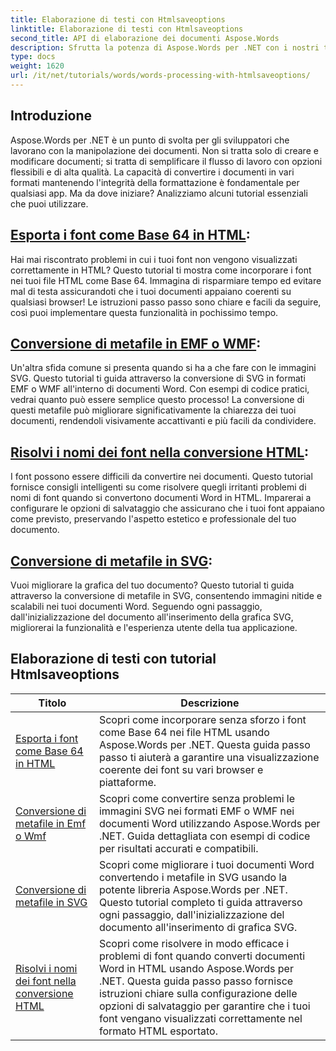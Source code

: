 ```yaml
---
title: Elaborazione di testi con Htmlsaveoptions
linktitle: Elaborazione di testi con Htmlsaveoptions
second_title: API di elaborazione dei documenti Aspose.Words
description: Sfrutta la potenza di Aspose.Words per .NET con i nostri tutorial passo dopo passo, che illustrano la conversione di HTML e metafile per migliorare l'elaborazione dei tuoi documenti.
type: docs
weight: 1620
url: /it/net/tutorials/words/words-processing-with-htmlsaveoptions/
---
```

## Introduzione

Aspose.Words per .NET è un punto di svolta per gli sviluppatori che lavorano con la manipolazione dei documenti. Non si tratta solo di creare e modificare documenti; si tratta di semplificare il flusso di lavoro con opzioni flessibili e di alta qualità. La capacità di convertire i documenti in vari formati mantenendo l'integrità della formattazione è fondamentale per qualsiasi app. Ma da dove iniziare? Analizziamo alcuni tutorial essenziali che puoi utilizzare.


## [Esporta i font come Base 64 in HTML](./export-fonts-as-base-64-to-html/):
Hai mai riscontrato problemi in cui i tuoi font non vengono visualizzati correttamente in HTML? Questo tutorial ti mostra come incorporare i font nei tuoi file HTML come Base 64. Immagina di risparmiare tempo ed evitare mal di testa assicurandoti che i tuoi documenti appaiano coerenti su qualsiasi browser! Le istruzioni passo passo sono chiare e facili da seguire, così puoi implementare questa funzionalità in pochissimo tempo. 

## [Conversione di metafile in EMF o WMF](./converting-metafiles-to-emf-or-wmf/):
Un'altra sfida comune si presenta quando si ha a che fare con le immagini SVG. Questo tutorial ti guida attraverso la conversione di SVG in formati EMF o WMF all'interno di documenti Word. Con esempi di codice pratici, vedrai quanto può essere semplice questo processo! La conversione di questi metafile può migliorare significativamente la chiarezza dei tuoi documenti, rendendoli visivamente accattivanti e più facili da condividere.

## [Risolvi i nomi dei font nella conversione HTML](./resolve-font-names-in-html-conversion/):
I font possono essere difficili da convertire nei documenti. Questo tutorial fornisce consigli intelligenti su come risolvere quegli irritanti problemi di nomi di font quando si convertono documenti Word in HTML. Imparerai a configurare le opzioni di salvataggio che assicurano che i tuoi font appaiano come previsto, preservando l'aspetto estetico e professionale del tuo documento.

## [Conversione di metafile in SVG](./converting-metafiles-to-svg/):
Vuoi migliorare la grafica del tuo documento? Questo tutorial ti guida attraverso la conversione di metafile in SVG, consentendo immagini nitide e scalabili nei tuoi documenti Word. Seguendo ogni passaggio, dall'inizializzazione del documento all'inserimento della grafica SVG, migliorerai la funzionalità e l'esperienza utente della tua applicazione.

 ## Elaborazione di testi con tutorial Htmlsaveoptions
| Titolo | Descrizione |
| --- | --- |
| [Esporta i font come Base 64 in HTML](./export-fonts-as-base-64-to-html/) | Scopri come incorporare senza sforzo i font come Base 64 nei file HTML usando Aspose.Words per .NET. Questa guida passo passo ti aiuterà a garantire una visualizzazione coerente dei font su vari browser e piattaforme. |
| [Conversione di metafile in Emf o Wmf](./converting-metafiles-to-emf-or-wmf/) | Scopri come convertire senza problemi le immagini SVG nei formati EMF o WMF nei documenti Word utilizzando Aspose.Words per .NET. Guida dettagliata con esempi di codice per risultati accurati e compatibili. |
| [Conversione di metafile in SVG](./converting-metafiles-to-svg/) | Scopri come migliorare i tuoi documenti Word convertendo i metafile in SVG usando la potente libreria Aspose.Words per .NET. Questo tutorial completo ti guida attraverso ogni passaggio, dall'inizializzazione del documento all'inserimento di grafica SVG. |
| [Risolvi i nomi dei font nella conversione HTML](./resolve-font-names-in-html-conversion/) | Scopri come risolvere in modo efficace i problemi di font quando converti documenti Word in HTML usando Aspose.Words per .NET. Questa guida passo passo fornisce istruzioni chiare sulla configurazione delle opzioni di salvataggio per garantire che i tuoi font vengano visualizzati correttamente nel formato HTML esportato. |